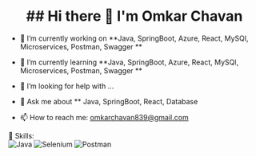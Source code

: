 <h1 align="center" >  ## Hi there 👋 I'm Omkar Chavan </h1>


- 🔭 I’m currently working on **Java, SpringBoot, Azure, React, MySQl, Microservices, Postman, Swagger **
- 🌱 I’m currently learning **Java, SpringBoot, Azure, React, MySQl, Microservices, Postman, Swagger **
 
- 🤔 I’m looking for help with ...
- 💬 Ask me about ** Java, SpringBoot, React, Database
- 📫 How to reach me: omkarchavan839@gmail.com

🔧 Skills:  
![Java](https://img.shields.io/badge/Java-ED8B00?style=for-the-badge&logo=java&logoColor=white)
![Selenium](https://img.shields.io/badge/Selenium-43B02A?style=for-the-badge&logo=selenium&logoColor=white)
![Postman](https://img.shields.io/badge/Postman-FF6C37?style=for-the-badge&logo=postman&logoColor=white)

